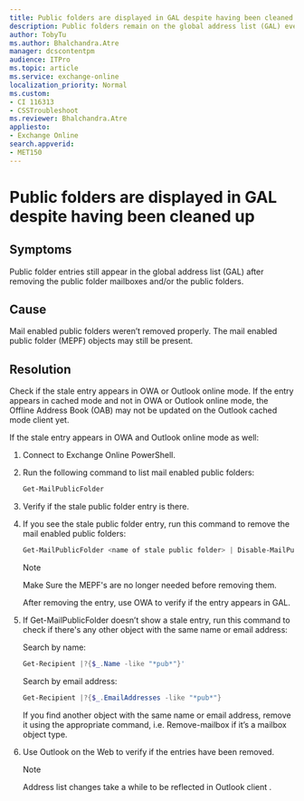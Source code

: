 ```yaml
---
title: Public folders are displayed in GAL despite having been cleaned up
description: Public folders remain on the global address list (GAL) even though you have removed them. This article provides a resolution.
author: TobyTu
ms.author: Bhalchandra.Atre
manager: dcscontentpm
audience: ITPro 
ms.topic: article 
ms.service: exchange-online
localization_priority: Normal
ms.custom: 
- CI 116313
- CSSTroubleshoot
ms.reviewer: Bhalchandra.Atre
appliesto:
- Exchange Online
search.appverid: 
- MET150
---
```


# Public folders are displayed in GAL despite having been cleaned up

## Symptoms

Public folder entries still appear in the global address list (GAL) after removing the public folder mailboxes and/or the public folders.

## Cause

Mail enabled public folders weren’t removed properly. The mail enabled public folder (MEPF) objects may still be present.

## Resolution

Check if the stale entry appears in OWA or Outlook online mode. If the entry appears in cached mode and not in OWA or Outlook online mode, the Offline Address Book (OAB) may not be updated on the Outlook cached mode client yet.

If the stale entry appears in OWA and Outlook online mode as well:

1. Connect to Exchange Online PowerShell.
2. Run the following command to list mail enabled public folders:

    ```powershell
    Get-MailPublicFolder
    ```

3. Verify if the stale public folder entry is there.
4. If you see the stale public folder entry, run this command to remove the mail enabled public folders:

    ```powershell
    Get-MailPublicFolder <name of stale public folder> | Disable-MailPublicFolder
    ```

    > [!NOTE]
    > Make Sure the MEPF's are no longer needed before removing them.

    After removing the entry, use OWA to verify if the entry appears in GAL.

5. If Get-MailPublicFolder doesn’t show a stale entry, run this command to check if there's any other object with the same name or email address:

    Search by name:

    ```powershell
    Get-Recipient |?{$_.Name -like "*pub*"}'
    ```

    Search by email address:

    ```powershell
    Get-Recipient |?{$_.EmailAddresses -like "*pub*"}
    ```

    If you find another object with the same name or email address, remove it using the appropriate command, i.e. Remove-mailbox if it’s a mailbox object type.

6. Use Outlook on the Web to verify if the entries have been removed.
    > [!NOTE]
    > Address list changes take a while to be reflected in Outlook client .
